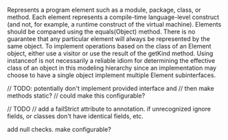 Represents a program element such as a module, package, class, or method. Each element represents a compile-time language-level construct (and not, for example, a runtime construct of the virtual machine).
Elements should be compared using the equals(Object) method. There is no guarantee that any particular element will always be represented by the same object.
To implement operations based on the class of an Element object, either use a visitor or use the result of the getKind method. Using instanceof is not necessarily a reliable idiom for determining the effective class of an object in this modeling hierarchy since an implementation may choose to have a single object implement multiple Element subinterfaces.



// TODO: potentially don't implement provided interface and
// then make methods static?
// could make this configurable?

// TODO
// add a failStrict attribute to annotation. if unrecognized ignore fields, or classes don't have identical fields, etc. 

add null checks. make configurable? 